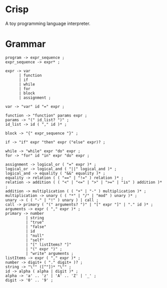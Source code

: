 # Crisp
A toy programming language interpreter.

# Grammar

    program -> expr_sequence ;
    expr_sequence -> expr* ;

    expr -> var
          | function
          | if
          | while
          | for
          | block
          | assignment ;

    var -> "var" id "=" expr ;

    function -> "function" params expr ;
    params -> "(" id_list? ")" ;
    id_list -> id ( "," id )* ;

    block -> "{" expr_sequence "}" ;

    if -> "if" expr "then" expr ("else" expr)? ;

    while -> "while" expr "do" expr ;
    for -> "for" id "in" expr "do" expr ;

    assignment -> logical_or ( "=" expr )* ;
    logical_or -> logical_and ( "||" logical_and )* ;
    logical_and -> equality ( "&&" equality )* ;
    equality -> relation ( ( "==" | "!=" ) relation )* ;
    relation -> addition ( ( "<" | "<=" | ">" | ">=" | "is" ) addition )* ;
    addition -> multiplication ( ( "+" | "-" ) multiplication )* ;
    multiplication -> unary ( ( "*" | "/" | "mod" ) unary )* ;
    unary -> ( ( "-" | "!" ) unary ) | call ; 
    call -> primary ( "(" arguments? ")" | "[" expr "]" | "." id )* ;
    arguments -> expr ( "," expr )* ;
    primary -> number
             | string
             | "true"
             | "false"
             | id
             | "null"
             | "self"
             | "[" listItems? "]"
             | "(" expr ")" ;
             | "write" arguments ;
    listItems -> expr ( "," expr )* ;
    number -> digit+ ( "." digit+ )? ;
    string -> "\"" ([^"])* "\"" ;
    id -> alpha ( alpha | digit )* ;
    alpha -> 'a' .. 'z' | 'A' .. 'Z' | '_' ;
    digit -> '0' .. '9' ;

